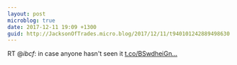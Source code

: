 ```yaml
---
layout: post
microblog: true
date: 2017-12-11 19:09 +1300
guid: http://JacksonOfTrades.micro.blog/2017/12/11/t940101242889498630.html
---
```

RT @_ibcf_: in case anyone hasn't seen it [t.co/BSwdheiGn...](https://t.co/BSwdheiGnk)
